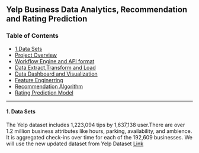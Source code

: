 ## Yelp Business Data Analytics, Recommendation and Rating Prediction


### Table of Contents
+ [1.Data Sets](#1.-Data-Sets)
+ [Project Overview](#Project-Overview)   
+ [Workflow Engine and API format](#2-Workflow-Engine-and-JSON-API-format)
+ [Data Extract,Transform and Load](#1-Data-Extract-Transform-and-Load)
+ [Data Dashboard and Visualization](#3-Data-Dashboard)
+ [Feature Enginerring](#4-Feature-Enginerring)
+ [Recommendation Algorithm](#5-Recommendation-Algorithm)
+ [Rating Prediction Model](#6-Rating-Prediction-Model)

<hr>



#### 1. Data Sets
The Yelp dataset includes 1,223,094 tips by 1,637,138 user.There are over 1.2 million business attributes like hours, parking, availability, and ambience. It is aggregated check-ins over time for each of the 192,609 businesses. We will use the new updated dataset from Yelp Dataset [Link](https://www.yelp.com/dataset)






